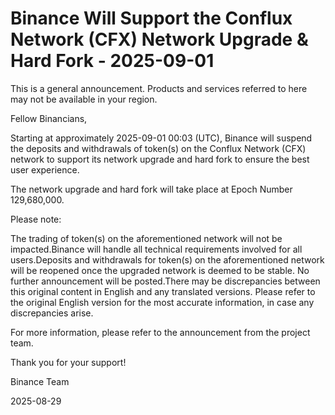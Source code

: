 # Binance Will Support the Conflux Network (CFX) Network Upgrade & Hard Fork - 2025-09-01

This is a general announcement. Products and services referred to here may not be available in your region.

Fellow Binancians,

Starting at approximately 2025-09-01 00:03 (UTC), Binance will suspend the deposits and withdrawals of token(s) on the Conflux Network (CFX) network to support its network upgrade and hard fork to ensure the best user experience. 

The network upgrade and hard fork will take place at Epoch Number 129,680,000.

Please note:

The trading of token(s) on the aforementioned network will not be impacted.Binance will handle all technical requirements involved for all users.Deposits and withdrawals for token(s) on the aforementioned network will be reopened once the upgraded network is deemed to be stable. No further announcement will be posted.There may be discrepancies between this original content in English and any translated versions. Please refer to the original English version for the most accurate information, in case any discrepancies arise. 

For more information, please refer to the announcement from the project team.

Thank you for your support!

Binance Team

2025-08-29